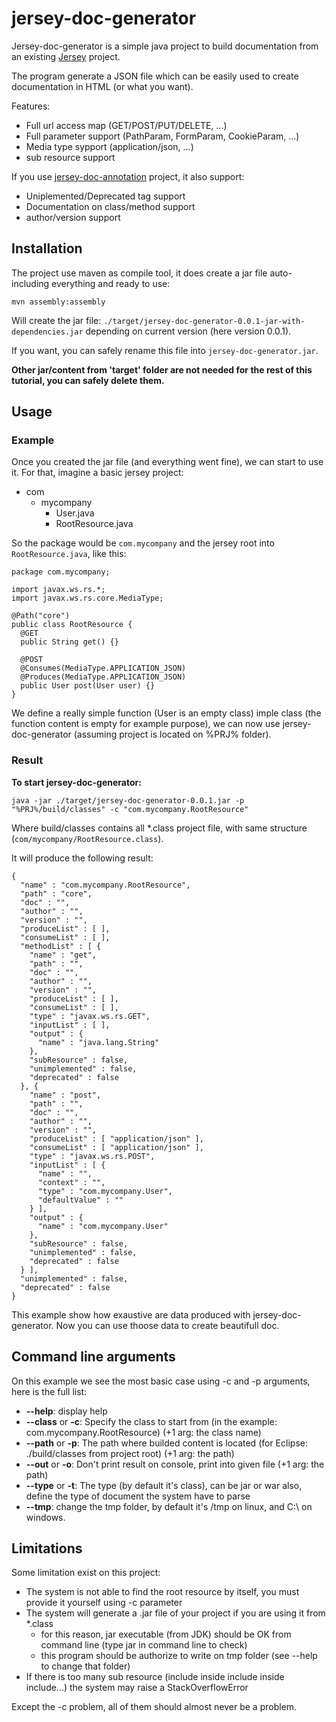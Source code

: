 jersey-doc-generator
====================

Jersey-doc-generator is a simple java project to build documentation from an existing [Jersey](http://jersey.java.net/)
project.

The program generate a JSON file which can be easily used to create documentation in HTML (or what you want).

Features:
  * Full url access map (GET/POST/PUT/DELETE, ...)
  * Full parameter support (PathParam, FormParam, CookieParam, ...)
  * Media type sypport (application/json, ...)
  * sub resource support

If you use [jersey-doc-annotation](https://github.com/Deisss/jersey-doc-annotation) project, it also support:
  * Uniplemented/Deprecated tag support
  * Documentation on class/method support
  * author/version support



Installation
------------

The project use maven as compile tool, it does create a jar file auto-including everything and ready to use:

    mvn assembly:assembly

Will create the jar file: `./target/jersey-doc-generator-0.0.1-jar-with-dependencies.jar` depending on current
version (here version 0.0.1).

If you want, you can safely rename this file into `jersey-doc-generator.jar`.

**Other jar/content from 'target' folder are not needed for the rest of this tutorial, you can safely delete them.**



Usage
-----

### Example ###

Once you created the jar file (and everything went fine), we can start to use it. For that, imagine a basic
jersey project:
  * com
    * mycompany
      * User.java
      * RootResource.java

So the package would be `com.mycompany` and the jersey root into `RootResource.java`, like this:

    package com.mycompany;
    
    import javax.ws.rs.*;
    import javax.ws.rs.core.MediaType;

    @Path("core")
    public class RootResource {
      @GET
      public String get() {}
      
      @POST
      @Consumes(MediaType.APPLICATION_JSON)
      @Produces(MediaType.APPLICATION_JSON)
      public User post(User user) {}
    }

We define a really simple function (User is an empty class) imple class 
(the function content is empty for example purpose), 
we can now use jersey-doc-generator (assuming project is located on %PRJ% folder).

### Result ###

**To start jersey-doc-generator:**

    java -jar ./target/jersey-doc-generator-0.0.1.jar -p "%PRJ%/build/classes" -c "com.mycompany.RootResource"

Where build/classes contains all *.class project file, with same structure (`com/mycompany/RootResource.class`).

It will produce the following result:

    {
      "name" : "com.mycompany.RootResource",
      "path" : "core",
      "doc" : "",
      "author" : "",
      "version" : "",
      "produceList" : [ ],
      "consumeList" : [ ],
      "methodList" : [ {
        "name" : "get",
        "path" : "",
        "doc" : "",
        "author" : "",
        "version" : "",
        "produceList" : [ ],
        "consumeList" : [ ],
        "type" : "javax.ws.rs.GET",
        "inputList" : [ ],
        "output" : {
          "name" : "java.lang.String"
        },
        "subResource" : false,
        "unimplemented" : false,
        "deprecated" : false
      }, {
        "name" : "post",
        "path" : "",
        "doc" : "",
        "author" : "",
        "version" : "",
        "produceList" : [ "application/json" ],
        "consumeList" : [ "application/json" ],
        "type" : "javax.ws.rs.POST",
        "inputList" : [ {
          "name" : "",
          "context" : "",
          "type" : "com.mycompany.User",
          "defaultValue" : ""
        } ],
        "output" : {
          "name" : "com.mycompany.User"
        },
        "subResource" : false,
        "unimplemented" : false,
        "deprecated" : false
      } ],
      "unimplemented" : false,
      "deprecated" : false
    }

This example show how exaustive are data produced with jersey-doc-generator. Now you can use thoose data
to create beautifull doc.


Command line arguments
----------------------

On this example we see the most basic case using -c and -p arguments, here is the full list:
  * **--help**: display help
  * **--class** or **-c**: Specify the class to start from (in the example: com.mycompany.RootResource) (+1 arg: the class name)
  * **--path** or **-p**: The path where builded content is located (for Eclipse: ./build/classes from project root) (+1 arg: the path)
  * **--out** or **-o**: Don't print result on console, print into given file (+1 arg: the path)
  * **--type** or **-t**: The type (by default it's class), can be jar or war also, define the type of document the system have to parse
  * **--tmp**: change the tmp folder, by default it's /tmp on linux, and C:\\ on windows.



Limitations
-----------

Some limitation exist on this project:
  * The system is not able to find the root resource by itself, you must provide it yourself using -c parameter
  * The system will generate a .jar file of your project if you are using it from *.class
    * for this reason, jar executable (from JDK) should be OK from command line (type jar in command line to check)
    * this program should be authorize to write on tmp folder (see --help to change that folder)
  * If there is too many sub resource (include inside include inside include...) the system may raise a StackOverflowError

Except the -c problem, all of them should almost never be a problem.

